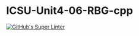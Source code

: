 # ICSU-Unit4-06-RBG-cpp

[![GitHub's Super Linter](https://github.com/Rohnin-Barrette/ICSU-Unit4-06-RBG-cpp/workflows/GitHub's%20Super%20Linter/badge.svg)](https://github.com/Rohnin-Barrette/ICSU-Unit4-06-RBG-cpp/actions)
